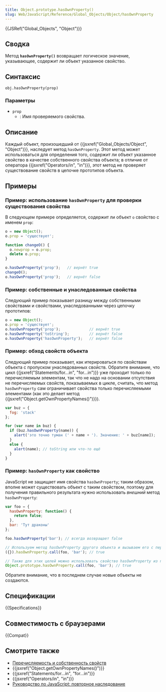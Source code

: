 ```yaml
---
title: Object.prototype.hasOwnProperty()
slug: Web/JavaScript/Reference/Global_Objects/Object/hasOwnProperty
---
```

{{JSRef("Global_Objects", "Object")}}

## Сводка

Метод **`hasOwnProperty()`** возвращает логическое значение, указывающее, содержит ли объект указанное свойство.

## Синтаксис

```
obj.hasOwnProperty(prop)
```

### Параметры

- `prop`
  - : Имя проверяемого свойства.

## Описание

Каждый объект, произошедший от {{jsxref("Global_Objects/Object", "Object")}}, наследует метод `hasOwnProperty`. Этот метод может использоваться для определения того, содержит ли объект указанное свойство в качестве собственного свойства объекта; в отличие от оператора {{jsxref("Operators/in", "in")}}, этот метод не проверяет существование свойств в цепочке прототипов объекта.

## Примеры

### Пример: использование `hasOwnProperty` для проверки существования свойства

В следующем примере определяется, содержит ли объект `o` свойство с именем `prop`:

```js
o = new Object();
o.prop = 'существует';

function changeO() {
  o.newprop = o.prop;
  delete o.prop;
}

o.hasOwnProperty('prop');   // вернёт true
changeO();
o.hasOwnProperty('prop');   // вернёт false
```

### Пример: собственные и унаследованные свойства

Следующий пример показывает разницу между собственными свойствами и свойствами, унаследованными через цепочку прототипов:

```js
o = new Object();
o.prop = 'существует';
o.hasOwnProperty('prop');             // вернёт true
o.hasOwnProperty('toString');         // вернёт false
o.hasOwnProperty('hasOwnProperty');   // вернёт false
```

### Пример: обход свойств объекта

Следующий пример показывает, как итерироваться по свойствам объекта с пропуском унаследованных свойств. Обратите внимание, что цикл {{jsxref("Statements/for...in", "for...in")}} уже проходит только по перечисляемым элементам, так что не надо на основании отсутствия не перечисляемых свойств, показываемых в цикле, считать, что метод `hasOwnProperty` сам ограничивает свойства только перечисляемыми элементами (как это делает метод {{jsxref("Object.getOwnPropertyNames()")}}).

```js
var buz = {
  fog: 'stack'
};

for (var name in buz) {
  if (buz.hasOwnProperty(name)) {
    alert('это точно туман (' + name + '). Значение: ' + buz[name]);
  }
  else {
    alert(name); // toString или что-то ещё
  }
}
```

### Пример: `hasOwnProperty` как свойство

JavaScript не защищает имя свойства `hasOwnProperty`; таким образом, вполне может существовать объект с таким свойством, поэтому для получения правильного результата нужно использовать _внешний_ метод `hasOwnProperty`:

```js
var foo = {
  hasOwnProperty: function() {
    return false;
  },
  bar: 'Тут драконы'
};

foo.hasOwnProperty('bar'); // всегда возвращает false

// Используем метод hasOwnProperty другого объекта и вызываем его с передачей foo в качестве this
({}).hasOwnProperty.call(foo, 'bar'); // true

// Также для этих целей можно использовать свойство hasOwnProperty из прототипа Object
Object.prototype.hasOwnProperty.call(foo, 'bar'); // true
```

Обратите внимание, что в последнем случае новые объекты не создаются.

## Спецификации

{{Specifications}}

## Совместимость с браузерами

{{Compat}}

## Смотрите также

- [Перечисляемость и собственность свойств](/ru/docs/Enumerability_and_ownership_of_properties)
- {{jsxref("Object.getOwnPropertyNames()")}}
- {{jsxref("Statements/for...in", "for...in")}}
- {{jsxref("Operators/in", "in")}}
- [Руководство по JavaScript: повторное наследование](/ru/docs/Web/JavaScript/Guide/Inheritance_Revisited)
